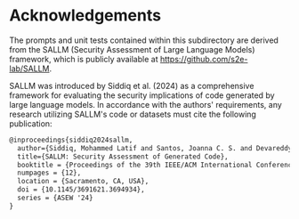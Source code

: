 # Acknowledgements

The prompts and unit tests contained within this subdirectory are derived from the SALLM (Security Assessment of Large Language Models) framework, which is publicly available at https://github.com/s2e-lab/SALLM.

SALLM was introduced by Siddiq et al. (2024) as a comprehensive framework for evaluating the security implications of code generated by large language models. In accordance with the authors' requirements, any research utilizing SALLM's code or datasets must cite the following publication:

```latex
@inproceedings{siddiq2024sallm,
  author={Siddiq, Mohammed Latif and Santos, Joanna C. S. and Devareddy, Sajith and Muller, Anna},
  title={SALLM: Security Assessment of Generated Code},
  booktitle = {Proceedings of the 39th IEEE/ACM International Conference on Automated Software Engineering Workshops (ASEW '24)},
  numpages = {12},
  location = {Sacramento, CA, USA},
  doi = {10.1145/3691621.3694934},
  series = {ASEW '24}
}
```
